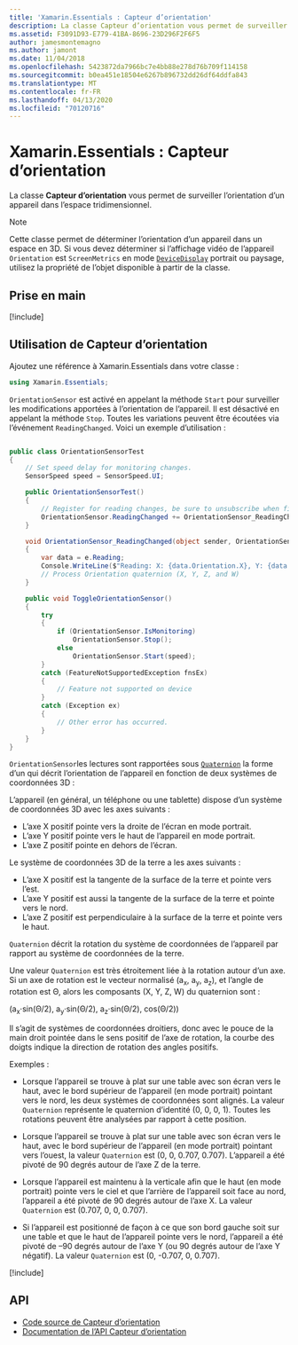```yaml
---
title: 'Xamarin.Essentials : Capteur d’orientation'
description: La classe Capteur d’orientation vous permet de surveiller l’orientation d’un appareil dans l’espace tridimensionnel.
ms.assetid: F3091D93-E779-41BA-8696-23D296F2F6F5
author: jamesmontemagno
ms.author: jamont
ms.date: 11/04/2018
ms.openlocfilehash: 5423872da7966bc7e4bb88e278d76b709f114158
ms.sourcegitcommit: b0ea451e18504e6267b896732dd26df64ddfa843
ms.translationtype: MT
ms.contentlocale: fr-FR
ms.lasthandoff: 04/13/2020
ms.locfileid: "70120716"
---
```

# <a name="xamarinessentials-orientationsensor"></a>Xamarin.Essentials : Capteur d’orientation

La classe **Capteur d’orientation** vous permet de surveiller l’orientation d’un appareil dans l’espace tridimensionnel.

> [!NOTE]
> Cette classe permet de déterminer l’orientation d’un appareil dans un espace en 3D. Si vous devez déterminer si l’affichage vidéo de l’appareil `Orientation` est `ScreenMetrics` en mode [`DeviceDisplay`](device-display.md) portrait ou paysage, utilisez la propriété de l’objet disponible à partir de la classe.

## <a name="get-started"></a>Prise en main

[!include[](~/essentials/includes/get-started.md)]

## <a name="using-orientationsensor"></a>Utilisation de Capteur d’orientation

Ajoutez une référence à Xamarin.Essentials dans votre classe :

```csharp
using Xamarin.Essentials;
```

`OrientationSensor` est activé en appelant la méthode `Start` pour surveiller les modifications apportées à l’orientation de l’appareil. Il est désactivé en appelant la méthode `Stop`. Toutes les variations peuvent être écoutées via l’événement `ReadingChanged`. Voici un exemple d’utilisation :

```csharp

public class OrientationSensorTest
{
    // Set speed delay for monitoring changes.
    SensorSpeed speed = SensorSpeed.UI;

    public OrientationSensorTest()
    {
        // Register for reading changes, be sure to unsubscribe when finished
        OrientationSensor.ReadingChanged += OrientationSensor_ReadingChanged;
    }

    void OrientationSensor_ReadingChanged(object sender, OrientationSensorChangedEventArgs e)
    {
        var data = e.Reading;
        Console.WriteLine($"Reading: X: {data.Orientation.X}, Y: {data.Orientation.Y}, Z: {data.Orientation.Z}, W: {data.Orientation.W}");
        // Process Orientation quaternion (X, Y, Z, and W)
    }

    public void ToggleOrientationSensor()
    {
        try
        {
            if (OrientationSensor.IsMonitoring)
                OrientationSensor.Stop();
            else
                OrientationSensor.Start(speed);
        }
        catch (FeatureNotSupportedException fnsEx)
        {
            // Feature not supported on device
        }
        catch (Exception ex)
        {
            // Other error has occurred.
        }
    }
}
```

`OrientationSensor`les lectures sont rapportées sous [`Quaternion`](xref:System.Numerics.Quaternion) la forme d’un qui décrit l’orientation de l’appareil en fonction de deux systèmes de coordonnées 3D :

L’appareil (en général, un téléphone ou une tablette) dispose d’un système de coordonnées 3D avec les axes suivants :

- L’axe X positif pointe vers la droite de l’écran en mode portrait.
- L’axe Y positif pointe vers le haut de l’appareil en mode portrait.
- L’axe Z positif pointe en dehors de l’écran.

Le système de coordonnées 3D de la terre a les axes suivants :

- L’axe X positif est la tangente de la surface de la terre et pointe vers l’est.
- L’axe Y positif est aussi la tangente de la surface de la terre et pointe vers le nord.
- L’axe Z positif est perpendiculaire à la surface de la terre et pointe vers le haut.

`Quaternion` décrit la rotation du système de coordonnées de l’appareil par rapport au système de coordonnées de la terre.

Une valeur `Quaternion` est très étroitement liée à la rotation autour d’un axe. Si un axe de rotation est le vecteur normalisé (a<sub>x</sub>, a<sub>y</sub>, a<sub>z</sub>), et l’angle de rotation est Θ, alors les composants (X, Y, Z, W) du quaternion sont :

(a<sub>x</sub>·sin(Θ/2), a<sub>y</sub>·sin(Θ/2), a<sub>z</sub>·sin(Θ/2), cos(Θ/2))

Il s’agit de systèmes de coordonnées droitiers, donc avec le pouce de la main droit pointée dans le sens positif de l’axe de rotation, la courbe des doigts indique la direction de rotation des angles positifs.

Exemples :

- Lorsque l’appareil se trouve à plat sur une table avec son écran vers le haut, avec le bord supérieur de l’appareil (en mode portrait) pointant vers le nord, les deux systèmes de coordonnées sont alignés. La valeur `Quaternion` représente le quaternion d’identité (0, 0, 0, 1). Toutes les rotations peuvent être analysées par rapport à cette position.

- Lorsque l’appareil se trouve à plat sur une table avec son écran vers le haut, avec le bord supérieur de l’appareil (en mode portrait) pointant vers l’ouest, la valeur `Quaternion` est (0, 0, 0.707, 0.707). L’appareil a été pivoté de 90 degrés autour de l’axe Z de la terre.

- Lorsque l’appareil est maintenu à la verticale afin que le haut (en mode portrait) pointe vers le ciel et que l’arrière de l’appareil soit face au nord, l’appareil a été pivoté de 90 degrés autour de l’axe X. La valeur `Quaternion` est (0.707, 0, 0, 0.707).

- Si l’appareil est positionné de façon à ce que son bord gauche soit sur une table et que le haut de l’appareil pointe vers le nord, l’appareil a été pivoté de &ndash;90 degrés autour de l’axe Y (ou 90 degrés autour de l’axe Y négatif). La valeur `Quaternion` est (0, -0.707, 0, 0.707).

[!include[](~/essentials/includes/sensor-speed.md)]

## <a name="api"></a>API

- [Code source de Capteur d’orientation](https://github.com/xamarin/Essentials/tree/master/Xamarin.Essentials/OrientationSensor)
- [Documentation de l’API Capteur d’orientation](xref:Xamarin.Essentials.OrientationSensor)
